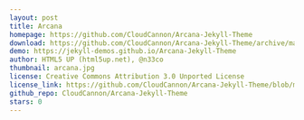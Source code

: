 ```yaml
---
layout: post
title: Arcana
homepage: https://github.com/CloudCannon/Arcana-Jekyll-Theme
download: https://github.com/CloudCannon/Arcana-Jekyll-Theme/archive/master.zip
demo: https://jekyll-demos.github.io/Arcana-Jekyll-Theme
author: HTML5 UP (html5up.net), @n33co
thumbnail: arcana.jpg
license: Creative Commons Attribution 3.0 Unported License
license_link: https://github.com/CloudCannon/Arcana-Jekyll-Theme/blob/master/LICENSE.txt
github_repo: CloudCannon/Arcana-Jekyll-Theme
stars: 0
---
```

